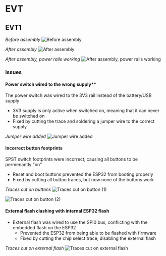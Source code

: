 # EVT

## EVT1

*Before assembly*
![Before assembly](./images/evt/image7.jpg)

*After assembly*
![After assembly](./images/evt/image3.jpg)

*After assembly, power rails working*
![After assembly, power rails working](./images/evt/image5.jpg)

### Issues

#### Power switch wired to the wrong supply**

The power switch was wired to the 3V3 rail instead of the battery/USB supply

* 3V3 supply is only active when switched on, meaning that it can never be switched on
* Fixed by cutting the trace and soldering a jumper wire to the correct supply

*Jumper wire added*
![Jumper wire added](./images/evt/image4.jpg)

#### Incorrect button footprints

SPST switch footprints were incorrect, causing all buttons to be permenantly "on"

* Reset and boot buttons prevented the ESP32 from booting properly
* Fixed by cutting all button traces, but now none of the buttons work

*Traces cut on buttons*
![Traces cut on button (1)](./images/evt/image1.jpg)

![Traces cut on button (2)](./images/evt/image2.jpg)

#### External flash clashing with internal ESP32 flash

* External flash was wired to use the SPI0 bus, conflicting with the embedded flash on the ESP32
  * Prevented the ESP32 from being able to be flashed with firmware
  * Fixed by cutting the chip select trace, disabling the external flash

*Traces cut on external flash*
![Traces cut on external flash](./images/evt/image6.jpg)